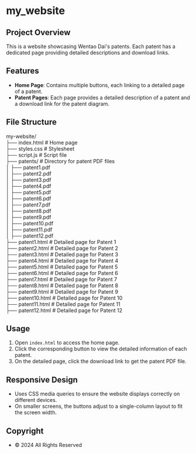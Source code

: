 # my_website

## Project Overview
This is a website showcasing Wentao Dai's patents. Each patent has a dedicated page providing detailed descriptions and download links.

## Features
- **Home Page**: Contains multiple buttons, each linking to a detailed page of a patent.
- **Patent Pages**: Each page provides a detailed description of a patent and a download link for the patent diagram.

## File Structure
my-website/  
├── index.html                # Home page  
├── styles.css                # Stylesheet  
├── script.js                 # Script file  
├── patents/                  # Directory for patent PDF files  
│   ├── patent1.pdf  
│   ├── patent2.pdf  
│   ├── patent3.pdf  
│   ├── patent4.pdf  
│   ├── patent5.pdf  
│   ├── patent6.pdf  
│   ├── patent7.pdf  
│   ├── patent8.pdf  
│   ├── patent9.pdf  
│   ├── patent10.pdf  
│   ├── patent11.pdf  
│   ├── patent12.pdf  
├── patent1.html              # Detailed page for Patent 1  
├── patent2.html              # Detailed page for Patent 2  
├── patent3.html              # Detailed page for Patent 3  
├── patent4.html              # Detailed page for Patent 4  
├── patent5.html              # Detailed page for Patent 5  
├── patent6.html              # Detailed page for Patent 6  
├── patent7.html              # Detailed page for Patent 7  
├── patent8.html              # Detailed page for Patent 8  
├── patent9.html              # Detailed page for Patent 9  
├── patent10.html             # Detailed page for Patent 10  
├── patent11.html             # Detailed page for Patent 11  
├── patent12.html             # Detailed page for Patent 12  
## Usage
1. Open `index.html` to access the home page.
2. Click the corresponding button to view the detailed information of each patent.
3. On the detailed page, click the download link to get the patent PDF file.

## Responsive Design
- Uses CSS media queries to ensure the website displays correctly on different devices.
- On smaller screens, the buttons adjust to a single-column layout to fit the screen width.

## Copyright
- © 2024 All Rights Reserved